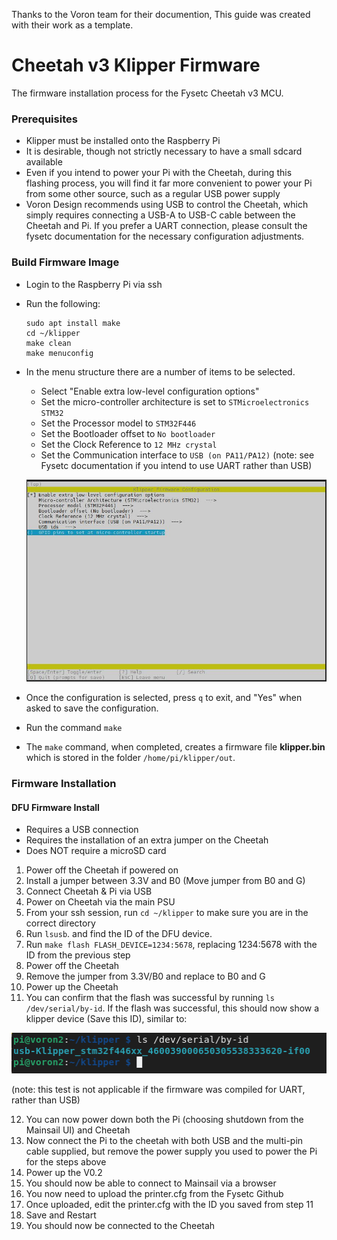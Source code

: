 Thanks to the Voron team for their documention,
This guide was created with their work as a template.

# Cheetah v3 Klipper Firmware

The firmware installation process for the Fysetc Cheetah v3 MCU.

### Prerequisites

* Klipper must be installed onto the Raspberry Pi
* It is desirable, though not strictly necessary to have a small sdcard available
* Even if you intend to power your Pi with the Cheetah, during this flashing process, you will find it far more convenient to power your Pi from some other source, such as a regular USB power supply
* Voron Design recommends using USB to control the Cheetah, which simply requires connecting a USB-A to USB-C cable between the Cheetah and Pi.  If you prefer a UART connection, please consult the fysetc documentation for the necessary configuration adjustments.

### Build Firmware Image

* Login to the Raspberry Pi via ssh
* Run the following:

   ```
   sudo apt install make
   cd ~/klipper
   make clean
   make menuconfig
   ```

* In the menu structure there are a number of items to be selected.
  * Select "Enable extra low-level configuration options"
  * Set the micro-controller architecture is set to `STMicroelectronics STM32`
  * Set the Processor model to `STM32F446`
  * Set the Bootloader offset to `No bootloader`
  * Set the Clock Reference to `12 MHz crystal`
  * Set the Communication interface to `USB (on PA11/PA12)`  (note: see Fysetc documentation if you intend to use UART rather than USB)

   ![](./makemenuconfig.jpg)

* Once the configuration is selected, press `q` to exit, and "Yes" when  asked to save the configuration.

* Run the command `make`
* The `make` command, when completed, creates a firmware file **klipper.bin** which is stored in the folder `/home/pi/klipper/out`.  


### Firmware Installation
#### DFU Firmware Install

* Requires a USB connection
* Requires the installation of an extra jumper on the Cheetah
* Does NOT require a microSD card

1. Power off the Cheetah if powered on
2. Install a jumper between 3.3V and B0 (Move jumper from B0 and G)
3. Connect Cheetah & Pi via USB
4. Power on Cheetah via the main PSU
5. From your ssh session, run `cd ~/klipper` to make sure you are in the correct directory
6. Run `lsusb`. and find the ID of the DFU device.
7. Run `make flash FLASH_DEVICE=1234:5678`, replacing 1234:5678 with the ID from the previous step
8. Power off the Cheetah
9. Remove the jumper from 3.3V/B0 and replace to B0 and G
10. Power up the Cheetah
11. You can confirm that the flash was successful by running `ls /dev/serial/by-id`.  If the flash was successful, this should now show a klipper device (Save this ID), similar to:
 
   ![](./stm32f446_id.png)

   (note: this test is not applicable if the firmware was compiled for UART, rather than USB)
   
12. You can now power down both the Pi (choosing shutdown from the Mainsail UI) and Cheetah
13. Now connect the Pi to the cheetah with both USB and the multi-pin cable supplied, but remove the power supply you used to power the Pi for the steps above
14. Power up the V0.2
15. You should now be able to connect to Mainsail via a browser
16. You now need to upload the printer.cfg from the Fysetc Github
17. Once uploaded, edit the printer.cfg with the ID you saved from step 11
18. Save and Restart
19. You should now be connected to the Cheetah

   
